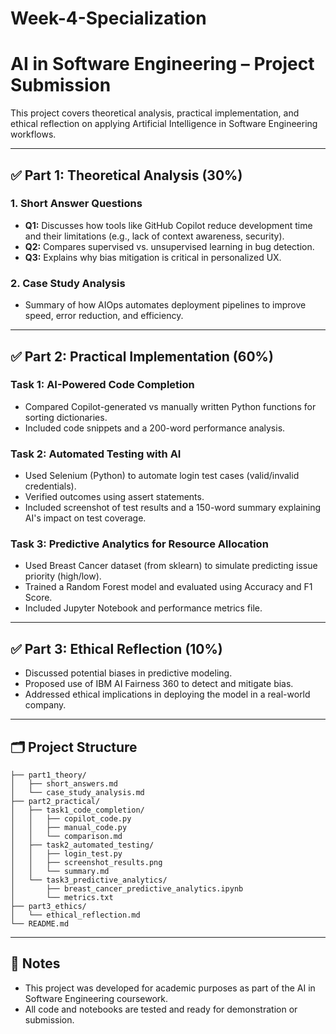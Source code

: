 # Week-4-Specialization
# AI in Software Engineering – Project Submission

This project covers theoretical analysis, practical implementation, and ethical reflection on applying Artificial Intelligence in Software Engineering workflows.

---

## ✅ Part 1: Theoretical Analysis (30%)

### 1. Short Answer Questions
- **Q1:** Discusses how tools like GitHub Copilot reduce development time and their limitations (e.g., lack of context awareness, security).
- **Q2:** Compares supervised vs. unsupervised learning in bug detection.
- **Q3:** Explains why bias mitigation is critical in personalized UX.

### 2. Case Study Analysis
- Summary of how AIOps automates deployment pipelines to improve speed, error reduction, and efficiency.

---

## ✅ Part 2: Practical Implementation (60%)

### Task 1: AI-Powered Code Completion
- Compared Copilot-generated vs manually written Python functions for sorting dictionaries.
- Included code snippets and a 200-word performance analysis.

### Task 2: Automated Testing with AI
- Used Selenium (Python) to automate login test cases (valid/invalid credentials).
- Verified outcomes using assert statements.
- Included screenshot of test results and a 150-word summary explaining AI's impact on test coverage.

### Task 3: Predictive Analytics for Resource Allocation
- Used Breast Cancer dataset (from sklearn) to simulate predicting issue priority (high/low).
- Trained a Random Forest model and evaluated using Accuracy and F1 Score.
- Included Jupyter Notebook and performance metrics file.

---

## ✅ Part 3: Ethical Reflection (10%)

- Discussed potential biases in predictive modeling.
- Proposed use of IBM AI Fairness 360 to detect and mitigate bias.
- Addressed ethical implications in deploying the model in a real-world company.

---

## 🗂️ Project Structure

```
├── part1_theory/
│   ├── short_answers.md
│   └── case_study_analysis.md
├── part2_practical/
│   ├── task1_code_completion/
│   │   ├── copilot_code.py
│   │   ├── manual_code.py
│   │   └── comparison.md
│   ├── task2_automated_testing/
│   │   ├── login_test.py
│   │   ├── screenshot_results.png
│   │   └── summary.md
│   └── task3_predictive_analytics/
│       ├── breast_cancer_predictive_analytics.ipynb
│       └── metrics.txt
├── part3_ethics/
│   └── ethical_reflection.md
└── README.md
```

---

## 📌 Notes

- This project was developed for academic purposes as part of the AI in Software Engineering coursework.
- All code and notebooks are tested and ready for demonstration or submission.
